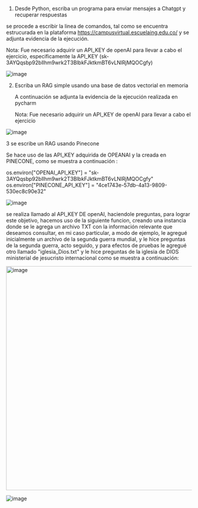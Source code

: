 1. Desde Python, escriba un programa para enviar mensajes a Chatgpt y recuperar respuestas
   
se procede a escribir la linea de comandos, tal como se encuentra estrucurada en la plataforma https://campusvirtual.escuelaing.edu.co/ y se adjunta evidencia de la ejecución.

Nota: Fue necesario adquirir un API_KEY de openAI para llevar a cabo el ejercicio, especificamente la API_KEY (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) 

![image](https://github.com/wmorales2021/ragybdvectoriales/assets/79813722/2967ed2a-9da3-4219-bc83-8d080d36d6e2)

2. Escriba un RAG simple usando una base de datos vectorial en memoria

   A continuación se adjunta la evidencia de la ejecución realizada en pycharm

   Nota: Fue necesario adquirir un API_KEY de openAI para llevar a cabo el ejercicio 

 ![image](https://github.com/wmorales2021/ragybdvectoriales/assets/79813722/c9ec6c61-c3a0-421e-9dcc-5c1902f80ff5)


3 se escribe un RAG usando Pinecone

Se hace uso de las API_KEY adquirida de OPEANAI y la creada en PINECONE, como se muestra a continuación : 

os.environ["OPENAI_API_KEY"] = "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"
os.environ["PINECONE_API_KEY"] = "4ce1743e-57db-4a13-9809-530ec8c90e32"

![image](https://github.com/wmorales2021/ragybdvectoriales/assets/79813722/673c1fa7-fceb-4100-aea0-dd188087d714)

se realiza llamado al API_KEY DE openAI, haciendole preguntas, para lograr este objetivo, hacemos uso de la siguiente funcion, creando una instancia donde se le agrega un archivo TXT con la información relevante que deseamos consultar, en mi caso particular, a modo de ejemplo, le agregué inicialmente un archivo de la segunda guerra mundial, y le hice preguntas de la segunda guerra,  acto seguido, y  para efectos de pruebas le agregué otro llamado 
"iglesia_Dios.txt" y le hice preguntas de la iglesia de DIOS ministerial de jesucristo internacional como se muestra a continuación:

<img width="609" alt="image" src="https://github.com/wmorales2021/ragybdvectoriales/assets/79813722/c2f0f63d-192f-4a97-927c-1ab9d1b7610b">

![image](https://github.com/wmorales2021/ragybdvectoriales/assets/79813722/e4ef9f30-ba35-4929-b9f0-045b536cdb16)













   







